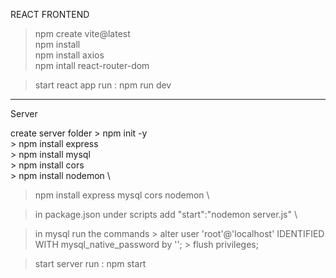 REACT FRONTEND
> npm create vite@latest \
> npm install \
> npm install axios \
> npm intall react-router-dom

> start react app run : npm run dev
------------------------------------------------------
Server

create server folder 
	> npm init -y \
	> npm install express \
	> npm install mysql \
	> npm install cors \
	> npm install nodemon  \
	
	
  > npm install express mysql cors nodemon \
	
  > in package.json under scripts add "start":"nodemon server.js" \
	
  >in mysql run the commands 
		> alter user 'root'@'localhost' IDENTIFIED WITH mysql_native_password by '<password>';
		> flush privileges;

  > start server run : npm start
